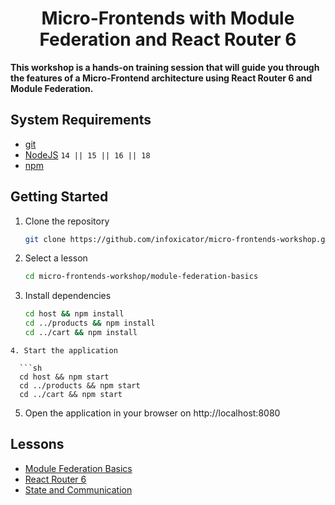 <div>
  <h1 align="center">Micro-Frontends with Module Federation and React Router 6</a></h1>
  <strong>
   This workshop is a hands-on training session that will guide you through the features of a Micro-Frontend architecture using React Router 6 and Module Federation.
  </strong>
</div>

## System Requirements

- [git](https://git-scm.com/)
- [NodeJS](https://nodejs.org) `14 || 15 || 16 || 18`
- [npm](https://www.npmjs.com/)

## Getting Started

1. Clone the repository

   ```sh
   git clone https://github.com/infoxicator/micro-frontends-workshop.git
   ```
2. Select a lesson

   ```sh
   cd micro-frontends-workshop/module-federation-basics
   ```
3. Install dependencies

   ```sh
   cd host && npm install
   cd ../products && npm install
   cd ../cart && npm install
 ```
4. Start the application

   ```sh
   cd host && npm start
   cd ../products && npm start
   cd ../cart && npm start
   ```
5. Open the application in your browser on http://localhost:8080

## Lessons

- [Module Federation Basics](./module-federation-basics.md)
- [React Router 6](./react-router-mfe.md)
- [State and Communication](./state-and-communication.md)

